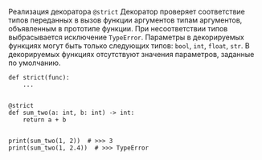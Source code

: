 Реализация декоратора `@strict`
Декоратор проверяет соответствие типов переданных в вызов функции аргументов типам аргументов, объявленным в прототипе функции.
При несоответствии типов выбрасывается исключение `TypeError`.
Параметры в декорируемых функциях могут быть только следующих типов: `bool`, `int`, `float`, `str`.
В декорируемых функциях отсутствуют значения параметров, заданные по умолчанию.


```python3
def strict(func):
    ...


@strict
def sum_two(a: int, b: int) -> int:
    return a + b


print(sum_two(1, 2))  # >>> 3
print(sum_two(1, 2.4))  # >>> TypeError
```